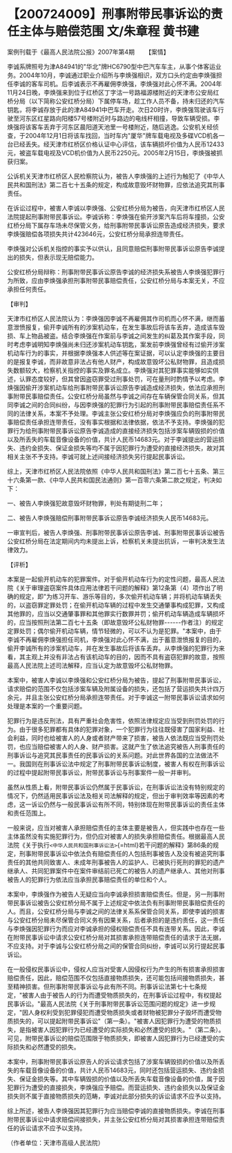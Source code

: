 # 【200724009】刑事附带民事诉讼的责任主体与赔偿范围 文/朱章程 黄书建

案例刊载于《最高人民法院公报》2007年第4期 　　【案情】

李诚系牌照号为津A84941的"华北"牌HC6790型中巴汽车车主，从事个体客运业务。2004年10月，李诚通过职业介绍所与李焕强相识，双方口头约定由李焕强担任李诚的客车司机。后李诚表示不再雇佣李焕强，李焕强对此心怀不满。2004年11月24日晚，李焕强来到位于红桥区丁字沽一号路福源楼附近的天津市公安局红桥分局（以下简称公安红桥分局）下属停车场，趁工作人员不备，持未归还的汽车钥匙，将李诚存放于此的津A84941中巴车开走。次日20时许，李焕强驾驶该车行驶至河东区红星路向阳楼57号楼附近时与路边的电线杆相撞，导致车辆受损。李焕强将该客车丢弃于河东区晨阳道天池里一号楼附近，随后逃逸。公安机关经侦查，于2004年12月1日将该车找回，当时车内"厦华"牌车载电视及多碟VCD机各一台已经丢失。经天津市红桥区价格认证中心评估，该车辆损坏价值为人民币12433元，被盗车载电视及VCD机价值为人民币2250元。2005年2月15日，李焕强被抓获归案。

公诉机关天津市红桥区人民检察院认为，被告人李焕强的上述行为触犯了《中华人民共和国刑法》第二百七十五条的规定，构成故意毁坏财物罪，应依法追究其刑事责任。

在诉讼过程中，被害人李诚以李焕强、公安红桥分局为被告，向天津市红桥区人民法院提起刑事附带民事诉讼。李诚诉称：李焕强在偷开涉案汽车后将车撞损，公安红桥分局下属存车场未尽保管义务，给刑事附带民事诉讼原告造成经济损失，要求李焕强赔偿各项损失共计423646元，公安红桥分局承担连带责任。

李焕强对公诉机关指控的事实予以供认，且同意赔偿刑事附带民事诉讼原告李诚提出的损失，但表示现无赔偿能力。

公安红桥分局辩称：刑事附带民事诉讼原告李诚的经济损失系被告人李焕强犯罪行为所致，应由李焕强承担刑事附带民事赔偿责任，公安红桥分局与本案无关，不应承担任何责任。

【审判】

天津市红桥区人民法院认为：李焕强因李诚不再雇佣其作司机而心怀不满，继而蓄意泄愤报复，偷开李诚所有的涉案机动车，在发生事故后将该车丢弃，造成该车毁损、车上物品被盗。结合李焕强在作案前与李诚之间发生的纠葛及其作案手段，同时考虑李诚明知李焕强尚未归还涉案机动车钥匙，案发前李焕强曾经有过偷开涉案机动车行为的事实，并根据李焕强本人供述等在案证据，可以认定李焕强的主要目的是报复李诚，而非故意非法占有他人财产，构成故意毁坏公私财物罪，且造成损失数额较大，检察机关指控的事实及罪名成立。李焕强对其犯罪事实能够如实供述，认罪态度较好，但其曾因盗窃罪受过刑事处罚，可在量刑时酌情予以考虑。李焕强因偷开涉案机动车给刑事附带民事诉讼原告李诚造成经济损失，依法应承担刑事附带民事赔偿责任。公安红桥分局虽然与李诚之间存在车辆保管合同关系，但其同李诚之间的合同纠纷，与因李焕强的犯罪行为引起的刑事附带民事赔偿责任系不同的法律关系，本案不予处理。李诚主张公安红桥分局对李焕强应负的刑事附带民事赔偿责任承担连带责任，没有事实根据和法律依据，依法不予支持。李焕强的犯罪行为给刑事附带民事诉讼原告李诚造成的直接经济损失包括涉案车辆毁损的价值以及所丢失的车载音像设备的价值，共计人民币14683元。对于李诚提出的营运损失、违约金损失、保证金损失等均不属于因犯罪行为遭受的直接经济损失，故对其相关主张不予支持。李诚可就上述间接经济损失另行提起民事诉讼。

综上，天津市红桥区人民法院依照《中华人民共和国刑法》第二百七十五条、第三十六条第一款、《中华人民共和国民法通则》第一百零六条第二款之规定，判决如下：

一、被告人李焕强犯故意毁坏财物罪，判处有期徒刑二年；

二、被告人李焕强赔偿刑事附带民事诉讼原告李诚经济损失人民币14683元。

一审宣判后，被告人李焕强、刑事附带民事诉讼原告李诚、刑事附带民事诉讼被告公安红桥分局在法定期间内均未提出上诉，检察机关未提出抗诉，一审判决发生法律效力。

【评析】

本案是一起偷开机动车的犯罪案件。对于偷开机动车行为的定性问题，最高人民法院《关于审理盗窃案件具体应用法律若干问题的解释》第12条第（4）项作出了明确的规定，即"为练习开车、游乐等目的，多次偷开机动车辆；并将机动车辆丢失的，以盗窃罪定罪处罚；在偷开机动车辆的过程中发生交通肇事构成犯罪，又构成其他罪的，应当以交通肇事罪和其他罪实行数罪并罚；偷开机动车辆造成车辆损坏的，应当按照刑法第二百七十五条（即故意毁坏公私财物罪------作者注）的规定定罪处罚；偶尔偷开机动车辆，情节轻微的，可以不认为是犯罪。"本案中，由于李诚不再雇佣李焕强担任司机，李焕强对此心怀不满，出于蓄意泄愤报复的目的，偷开李诚所有的涉案机动车，并在发生事故后将该车丢弃。从李焕强的犯罪行为来看，其主观上并没有非法占有该机动车的目的，因而不具有盗窃犯罪的故意，按照最高人民法院上述司法解释，应当认定为故意毁坏公私财物罪。

本案中，被害人李诚以李焕强和公安红桥分局为被告，提起了刑事附带民事诉讼，请求赔偿的范围不仅包括涉案车辆及附属设备的损失，还包括了营运损失共计四万余元，并且主张公安红桥分局承担连带责任。对于李诚这一附带民事诉讼请求如何处理是本案的一个重要问题。

犯罪行为是违反刑法，具有严重社会危害性，依照法律规定应当受到刑罚处罚的行为。由于很多犯罪都有具体的犯罪对象，一个犯罪行为往往既侵害了国家利益、社会利益，同时也给被害人的人身或者财产带来了损害，被告人依法既应当受刑罚处罚，也应当赔偿被害人的人身、财产损害。这就产生了依法追究被告人刑事责任的刑事诉讼与追究其民事责任的民事诉讼的关系问题。对此世界各国的立法做法不一。我国则在刑事诉讼法中规定了刑事附带民事诉讼制度，被害人有权在刑事诉讼的过程中提起附带民事诉讼，附带民事诉讼与刑事案件一般一并审判。

虽然从性质上看，附带民事诉讼仍然属于民事诉讼，在刑事诉讼法没有特别规定的情况下，仍然适用民事诉讼法及相关司法解释的规定，但出于审判效率等因素的考虑，这一诉讼仍然与一般民事诉讼有所不同，特别体现在附带民事诉讼的责任主体和责任范围上。

一般来说，应当对被害人承担赔偿责任的主体主要是被告人，但实践中也存在一些主体虽然没有实施犯罪行为，但仍应对被害人的损失承担赔偿责任。根据最高人民法院《关于执行`<中华人民共和国刑事诉讼法>`{=html}若干问题的解释》第86条的规定，刑事附带民事诉讼中依法负有赔偿责任的人包括刑事被告人及没有被追究刑事责任的其他共同致害人、未成年刑事被告人的监护人、已被执行死刑的罪犯的遗产继承人、共同犯罪案件中在案件审结前已死亡的被告人的遗产继承人、其他对刑事被告人的犯罪行为依法应当承担民事赔偿责任的单位和个人。

本案中，李焕强作为被告人无疑应当向李诚承担损害赔偿责任。但是，另一刑事附带民事诉讼被告公安红桥分局不属于上述规定中依法负有刑事附带民事赔偿责任的人。而且，公安红桥分局与李诚之间的法律关系系保管合同关系，即使李诚的损害与公安红桥分局未尽保管合同义务有因果关系，后者承担的是违约责任，这一责任与李焕强因犯罪行为而应对李诚承担的侵权赔偿责任不具有连带关系。因此，李诚在附带民事诉讼中请求公安红桥分局对其损害承担连带赔偿责任的请求于法无据，不应支持。对于李诚与公安红桥分局之间的保管合同纠纷，李诚可以另行提起民事诉讼。

在一般侵权民事诉讼中，侵权人应当对受害人因侵权行为产生的所有损害承担损害赔偿责任，因此，赔偿范围不仅包括直接物质损失，还可能包括间接物质损失，甚至精神损害。但刑事附带民事诉讼与此有所不同。刑事诉讼法第七十七条规定，"被害人由于被告人的行为而遭受物质损失的，在刑事诉讼过程中，有权提起民事诉讼。"最高人民法院《关于刑事附带民事诉讼范围问题的规定》进一步规定，"因人身权利受到犯罪侵犯而遭受物质损失或者财物被犯罪分子毁坏而遭受物质损失的，可以提起附带民事诉讼"（第一条）。"被害人因犯罪行为遭受的物质损失，是指被害人因犯罪行为已经遭受的实际损失和必然遭受的损失。"（第二条）。可见，附带民事诉讼的赔偿范围限于物质损失，即被害人因犯罪行为已经遭受的实际损失和必然遭受的损失。

本案中，刑事附带民事诉讼原告人的诉讼请求包括了涉案车辆毁损的价值以及所丢失的车载音像设备的价值，共计人民币14683元，同时还包括营运损失、违约金损失、保证金损失等。其中车辆毁损的价值以及所丢失车载音像设备的价值，属于因犯罪行为遭受的直接损失，李焕强应予赔偿。而营运损失、违约金损失以及保证金损失则不属于直接物质损失的范畴，李诚对此部分损失的诉讼请求不应予以支持。

综上所述，被告人李焕强因其犯罪行为应当赔偿李诚的直接物质损失。李诚在刑事附带民事诉讼中请求赔偿间接损失，并主张公安红桥分局对其损害承担连带赔偿责任的诉讼请求不应予以支持。

（作者单位：天津市高级人民法院）